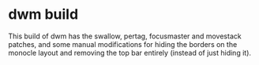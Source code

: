 # dwm build

This build of dwm has the swallow, pertag, focusmaster and movestack patches,
and some manual modifications for hiding the borders on the monocle layout
and removing the top bar entirely (instead of just hiding it).
